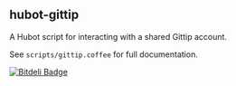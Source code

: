 ## hubot-gittip

A Hubot script for interacting with a shared Gittip account.

See `scripts/gittip.coffee` for full documentation.


[![Bitdeli Badge](https://d2weczhvl823v0.cloudfront.net/myplanetdigital/hubot-gittip/trend.png)](https://bitdeli.com/free "Bitdeli Badge")

